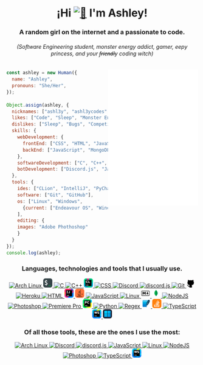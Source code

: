 <div align="center" style="text-align: center">
	<h1>¡Hi <a href="https://github.com/ashl3ycodes#"><img src="./src/images/emojis/wave.gif" width="28" height="27" alt="👋"></a> I'm Ashley!</h1>
	<h3>A random girl on the internet and a passionate to code.</h3>
	<h6>(Software Engineering student, monster energy addict, gamer, eepy princess, and your f̶r̶i̶e̶n̶d̶l̶y coding witch)</h6>
</div>

<div align="right" style="text-align: right">
	<!-- https://github.com/lowlighter/metrics -->
	<a href="https://github.com/ashl3ycodes#">
		<img align="right" width="47%" src="./general-metrics.svg" alt="Metrics"/>
	<!-- </a>
	<a href="https://github.com/ashl3ycodes#">
		<img align="right" width="47%" src="./social-metrics.svg" alt="Metrics"/>
	</a> -->
</div>

```js
const ashley = new Human({
  name: "Ashley",
  pronouns: "She/Her",
});

Object.assign(ashley, {
  nicknames: ["ashl3y", "ashl3ycodes", "Anshurii"],
  likes: ["Code", "Sleep", "Monster Energy", "Videogames"],
  dislikes: ["Sleep", "Bugs", "Competitiveness", "Bittersweet food"]
  skills: {
    webDevelopment: {
      frontEnd: ["CSS", "HTML", "JavaScript"],
      backEnd: ["JavaScript", "MongoDB", "Node.js", "TypeScript"]
    },
    softwareDevelopment: ["C", "C++", "Bash", "Java", "Python"],
    botDevelopment: ["Discord.js", "JavaScript", "MongoDB", "Node.js", "SQLite", "TypeScript"],
  },
  tools: {
    ides: ["CLion", "IntelliJ", "PyCharm", "WebStorm"],
    software: ["Git", "GitHub"],
    os: ["Linux", "Windows",
      {current: ["Endeavour OS", "Windows 11"]}
    ],
    editing: {
	images: "Adobe Phothoshop"
    }
  }
});
console.log(ashley);
```

<div align="center" style="display: block">
	<!-- https://github.com/tandpfun/skill-icons#readme -->
	<h3 align="center">Languages, technologies and tools that I usually use.</h3>
	<a href="https://archlinux.org/">
		<img src="./src/images/icons/archlinux.png" height="24" width="24" alt="Arch Linux">
	</a>
	<a href="https://www.gnu.org/software/bash/">
		<img src="./src/images/icons/bash.png" height="24" width="24" alt="Bash"/>
	</a>
	<a href="https://www.gnu.org/software/gnu-c-manRual/gnu-c-manual.html">
		<img src="https://skillicons.dev/icons?i=c&theme=dark&perline=1" height="24" width="24" alt="C"/>
	</a>
	<a href="https://isocpp.org/">
		<img src="https://skillicons.dev/icons?i=cpp&theme=dark&perline=1" height="24" width="24" alt="C++"/>
	</a>
	<a href="https://www.jetbrains.com/clion/">
		<img src="./src/images/icons/clion.png" height="24" width="24" alt="CLion"/>
	</a>
	<a href="https://developer.mozilla.org/en-US/docs/Web/CSS">
		<img src="https://skillicons.dev/icons?i=css&theme=dark&perline=1" height="24" width="24" alt="CSS"/>
	</a>
	<a href="https://discord.com/">
		<img src="https://skillicons.dev/icons?i=discord&theme=dark&perline=1" height="24" width="24" alt="Discord"/>
	</a>
	<a href="https://discord.js.org/docs/">
		<img src="./src/images/icons/djs.png" height="24" width="24" alt="discord.js">
	</a>
	<a href="https://git-scm.com/">
		<img src="https://skillicons.dev/icons?i=git&theme=dark&perline=1" height="24" width="24" alt="Git">
	</a>
	<a href="https://github.com">
		<img src="./src/images/icons/github.png" height="24" width="24" alt="Github"/>
	</a>
	<a href="https://www.heroku.com/">
		<img src="https://skillicons.dev/icons?i=heroku&theme=dark&perline=1" height="24" width="24" alt="Heroku">
	</a>
	<a href="https://developer.mozilla.org/en-US/docs/Web/HTML">
		<img src="https://skillicons.dev/icons?i=html&theme=dark&perline=1" height="24" width="24" alt="HTML"/>
	</a>
	<a href="https://www.jetbrains.com/idea/">
		<img src="./src/images/icons/intellij.png" height="24" width="24" alt="IntelliJ">
	</a>
	<a href="https://www.java.com/en/">
		<img src="./src/images/icons/java.png" height="24" width="24" alt="Java">
	</a>
	<a href="https://developer.mozilla.org/en-US/docs/Web/JavaScript">
		<img src="https://skillicons.dev/icons?i=js&theme=dark&perline=1" height="24" width="24" alt="JavaScript"/>
	</a>
	<a href="https://www.linux.org/pages/download/">
		<img src="https://skillicons.dev/icons?i=linux&theme=dark&perlinee=1" height="24" width="24" alt="Linux">
	</a>
	<a href="https://www.markdownguide.org/">
		<img src="./src/images/icons/markdown.png" height="24" width="24" alt="Markdown">
	</a>
	<a href="https://www.mongodb.com/">
		<img src="./src/images/icons/mongodb.png" height="24" width="24" alt="MongoDB">
	</a>
	<a href="https://nodejs.org/">
		<img src="https://skillicons.dev/icons?i=nodejs&theme=dark&perline=1" height="24" width="24" alt="NodeJS">
	</a>
	<a href="https://www.adobe.com/products/photoshop.html">
		<img src="https://skillicons.dev/icons?i=ps&theme=dark&perline=1" height="24" width="24" alt="Photoshop">
	</a>
	<a href="https://www.adobe.com/products/premiere.html">
		<img src="https://skillicons.dev/icons?i=pr&theme=dark&perline=1" height="24" width="24" alt="Premiere Pro">
	</a>
	<a href="https://www.jetbrains.com/pycharm/">
		<img src="./src/images/icons/pycharm.png" height="24" width="24" alt="PyCharm">
	</a>
	<a href="https://www.python.org/">
		<img src="https://skillicons.dev/icons?i=python&theme=dark&perline=1" height="24" width="24" alt="Python">
	</a>
	<a href="https://regexr.com/">
		<img src="https://skillicons.dev/icons?i=regex&theme=dark&perline=1" height="24" width="24" alt="Regex">
	</a>
	<a href="https://www.sqlite.org/index.html">
		<img src="./src/images/icons/sqlite.png" height="24" width="24" alt="SQLite">
	</a>
	<a href="https://stackoverflow.com">
		<img src="./src/images/icons/stackoverflow.png" height="24" width="24" alt="stackoverflow">
	</a>
	<a href="https://www.typescriptlang.org/">
		<img src="https://skillicons.dev/icons?i=ts&theme=dark&perline=1" height="24" width="24" alt="TypeScript">
	</a>
	<a href="https://www.jetbrains.com/webstorm/">
		<img src="./src/images/icons/webstorm.png" height="24" width="24" alt="WebStorm">
	</a>
	<a href="https://www.microsoft.com/software-download/windows11">
		<img src="./src/images/icons/windows.png" height="24" width="24" alt="WebStorm">
	</a>
</div>

<div align="center" style="display: block">
	<!-- https://github.com/tandpfun/skill-icons#readme -->
	<h3 align="center">Of all those tools, these are the ones I use the most:</h3>
	<a href="https://archlinux.org/">
		<img src="./src/images/icons/archlinux.png" height="24" width="24" alt="Arch Linux">
	</a>
	<a href="https://discord.com/">
		<img src="https://skillicons.dev/icons?i=discord&theme=dark&perline=1" height="24" width="24" alt="Discord"/>
	</a>
	<a href="https://discord.js.org/docs/">
		<img src="./src/images/icons/djs.png" height="24" width="24" alt="discord.js">
	</a>
	<a href="https://developer.mozilla.org/en-US/docs/Web/JavaScript">
		<img src="https://skillicons.dev/icons?i=js&theme=dark&perline=1" height="24" width="24" alt="JavaScript"/>
	</a>
	<a href="https://www.linux.org/pages/download/">
		<img src="https://skillicons.dev/icons?i=linux&theme=dark&perlinee=1" height="24" width="24" alt="Linux">
	</a>
	<a href="https://nodejs.org/">
		<img src="https://skillicons.dev/icons?i=nodejs&theme=dark&perline=1" height="24" width="24" alt="NodeJS">
	</a>
	<a href="https://www.adobe.com/products/photoshop.html">
		<img src="https://skillicons.dev/icons?i=ps&theme=dark&perline=1" height="24" width="24" alt="Photoshop">
	</a>
	<a href="https://www.typescriptlang.org/">
		<img src="https://skillicons.dev/icons?i=ts&theme=dark&perline=1" height="24" width="24" alt="TypeScript">
	</a>	
<a href="https://www.jetbrains.com/webstorm/">
		<img src="./src/images/icons/webstorm.png" height="24" width="24" alt="WebStorm">
	</a>
</div>

<div align="center" style="text-align: center">
	<!-- https://github.com/Ashutosh00710/github-readme-activity-graph -->
	<a href="https://github.com/ashl3ycodes#">
		<img align="center" src="https://github-readme-activity-graph.vercel.app/graph?username=ashl3ycodes&bg_color=0d111700&color=0366d6&line=549df1&point=403d3d&area=true&hide_border=true&custom_title=Contribution%20Graph" alt="">
	</a>
</div>


